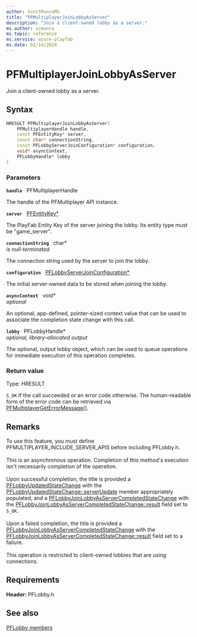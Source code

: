 ```yaml
---
author: ScottMunroMS
title: "PFMultiplayerJoinLobbyAsServer"
description: "Join a client-owned lobby as a server."
ms.author: scmunro
ms.topic: reference
ms.service: azure-playfab
ms.date: 02/14/2024
---
```


# PFMultiplayerJoinLobbyAsServer  

Join a client-owned lobby as a server.  

## Syntax  
  
```cpp
HRESULT PFMultiplayerJoinLobbyAsServer(  
    PFMultiplayerHandle handle,  
    const PFEntityKey* server,  
    const char* connectionString,  
    const PFLobbyServerJoinConfiguration* configuration,  
    void* asyncContext,  
    PFLobbyHandle* lobby  
)  
```  
  
### Parameters  
  
**`handle`** &nbsp; PFMultiplayerHandle  
  
The handle of the PFMultiplayer API instance.  
  
**`server`** &nbsp; [PFEntityKey*](../../pfmultiplayer/pfentitykey_clientsdk.md)  
  
The PlayFab Entity Key of the server joining the lobby. Its entity type must be "game_server".  
  
**`connectionString`** &nbsp; char*  
*is null-terminated*  
  
The connection string used by the server to join the lobby.  
  
**`configuration`** &nbsp; [PFLobbyServerJoinConfiguration*](../structs/pflobbyserverjoinconfiguration.md)  
  
The initial server-owned data to be stored when joining the lobby.  
  
**`asyncContext`** &nbsp; void*  
*optional*  
  
An optional, app-defined, pointer-sized context value that can be used to associate the completion state change with this call.  
  
**`lobby`** &nbsp; PFLobbyHandle*  
*optional, library-allocated output*  
  
The optional, output lobby object, which can be used to queue operations for immediate execution of this operation completes.  
  
  
### Return value
Type: HRESULT
  
```S_OK``` if the call succeeded or an error code otherwise. The human-readable form of the error code can be retrieved via [PFMultiplayerGetErrorMessage()](../../pfmultiplayer/functions/pfmultiplayergeterrormessage.md).
  
## Remarks  
  
To use this feature, you must define PFMULTIPLAYER_INCLUDE_SERVER_APIS before including PFLobby.h. <br /><br /> This is an asynchronous operation. Completion of this method's execution isn't necessarily completion of the operation.   <br /><br /> Upon successful completion, the title is provided a [PFLobbyUpdatedStateChange](../structs/pflobbyupdatedstatechange.md) with the [PFLobbyUpdatedStateChange::serverUpdate](../structs/pflobbyupdatedstatechange.md) member appropriately populated, and a [PFLobbyJoinLobbyAsServerCompletedStateChange](../structs/pflobbyjoinlobbyasservercompletedstatechange.md) with the [PFLobbyJoinLobbyAsServerCompletedStateChange::result](../structs/pflobbyjoinlobbyasservercompletedstatechange.md) field set to ```S_OK```.   <br /><br /> Upon a failed completion, the title is provided a [PFLobbyJoinLobbyAsServerCompletedStateChange](../structs/pflobbyjoinlobbyasservercompletedstatechange.md) with the [PFLobbyJoinLobbyAsServerCompletedStateChange::result](../structs/pflobbyjoinlobbyasservercompletedstatechange.md) field set to a failure.   <br /><br /> This operation is restricted to client-owned lobbies that are using connections.
  
## Requirements  
  
**Header:** PFLobby.h
  
## See also  
[PFLobby members](../pflobby_members.md)  

  
  
